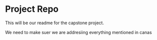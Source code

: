 # Project Repo

This will be our readme for the capstone project.

We need to make suer we are addresiing everything mentioned in canas
